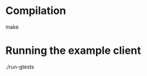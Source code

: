 <!--
#
# P4 GTESTs
#
# Created by Sandesh Kumar Sodhi, December 2018
# Copyright (c) [2017] Juniper Networks, Inc. All rights reserved.
#
# All rights reserved.
#
# Notice and Disclaimer: This code is licensed to you under the Apache
# License 2.0 (the "License"). You may not use this code except in compliance
# with the License. This code is not an official Juniper product. You can
# obtain a copy of the License at http://www.apache.org/licenses/LICENSE-2.0
#
# Third-Party Code: This code may depend on other components under separate
# copyright notice and license terms. Your use of the source code for those
# components is subject to the terms and conditions of the respective license
# as noted in the Third-Party source code file.
#
-->

Compilation
===========
make

Running the example client
==========================
./run-gtests
